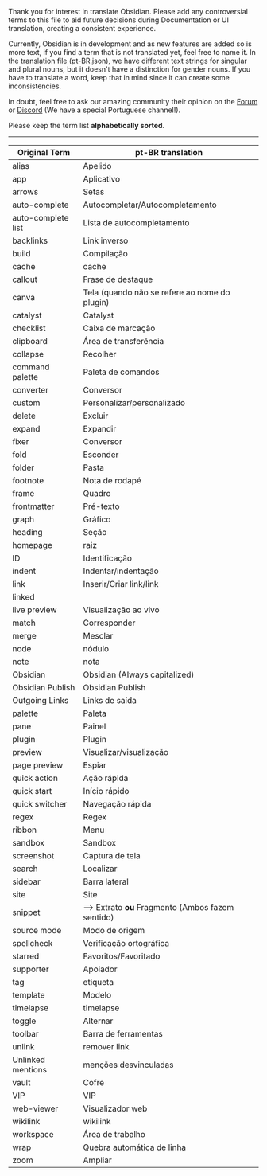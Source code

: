 Thank you for interest in translate Obsidian. Please add any controversial terms to this file to aid future decisions during Documentation or UI translation,  creating a consistent experience.

Currently, Obsidian is in development and as new features are added so is more text, if you find a term that is not translated yet, feel free to name it. In the translation file (pt-BR.json), we have different text strings for singular and plural nouns, but it doesn't have a distinction for gender nouns. If you have to translate a word, keep that in mind since it can create some inconsistencies.

In doubt, feel free to ask our amazing community their opinion on the [Forum](https://forum.obsidian.md/) or [Discord](https://discord.gg/veuWUTm) (We have a special Portuguese channel!). 

Please keep the term list **alphabetically sorted**.

---

|Original Term|pt-BR translation|
|-|-|
alias | Apelido
app | Aplicativo
arrows | Setas
auto-complete | Autocompletar/Autocompletamento
auto-complete list | Lista de autocompletamento
backlinks | Link inverso
build | Compilação
cache | cache
callout | Frase de destaque
canva | Tela (quando não se refere ao nome do plugin)
catalyst | Catalyst
checklist | Caixa de marcação
clipboard | Área de transferência
collapse | Recolher
command palette | Paleta de comandos
converter | Conversor
custom | Personalizar/personalizado
delete | Excluir
expand | Expandir
fixer | Conversor
fold | Esconder
folder | Pasta
footnote | Nota de rodapé
frame | Quadro
frontmatter | Pré-texto
graph | Gráfico
heading | Seção
homepage | raiz
ID | Identificação
indent | Indentar/indentação
link | Inserir/Criar link/link
linked |
live preview | Visualização ao vivo
match | Corresponder
merge | Mesclar
node | nódulo
note | nota
Obsidian | Obsidian (Always capitalized)
Obsidian Publish | Obsidian Publish  
Outgoing Links | Links de saída
palette | Paleta
pane | Painel
plugin | Plugin
preview | Visualizar/visualização
page preview | Espiar
quick action | Ação rápida
quick start | Início rápido
quick switcher | Navegação rápida
regex | Regex
ribbon | Menu
sandbox | Sandbox
screenshot | Captura de tela
search | Localizar
sidebar | Barra lateral
site | Site
snippet | --> Extrato **ou** Fragmento (Ambos fazem sentido)
source mode | Modo de origem
spellcheck | Verificação ortográfica
starred | Favoritos/Favoritado
supporter | Apoiador
tag | etiqueta
template | Modelo
timelapse | timelapse
toggle | Alternar
toolbar | Barra de ferramentas
unlink | remover link
Unlinked mentions | menções desvinculadas
vault | Cofre
VIP | VIP
web-viewer | Visualizador web
wikilink | wikilink
workspace | Área de trabalho
wrap | Quebra automática de linha
zoom | Ampliar
